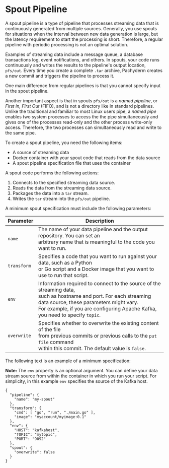 # Spout Pipeline

A spout pipeline is a type of pipeline that processes
streaming data that is continuously generated from
multiple sources. Generally, you use spouts for
situations when the interval between new data generation
is large, but the latency requirement to start the
processing is short. Therefore, a regular pipeline
with periodic processing is not an optimal solution.

Examples of streaming data include a message queue,
a database transactions log, event notifications,
and others. In spouts, your code runs continuously and writes the
results to the pipeline's output location, `pfs/out`.
Every time you create a complete `.tar` archive,
Pachyderm creates a new commit and triggers the pipeline to
process it.

One main difference from regular pipelines is that
you cannot specify input in the spout pipeline.

Another important aspect is that in spouts `pfs/out` is
a *named pipeline*, or *First in, First Out* (FIFO), and is not
a directory like in standard pipelines. Unlike
the traditional and familiar to most Linux users
pipe, a *named pipe* enables two system processes to access the
the pipe simultaneously and gives one of the processes read-only and the other
process write-only access. Therefore, the two processes can simultaneously
read and write to the same pipe.

To create a spout pipeline, you need the following items:

* A source of streaming data
* Docker container with your spout code that reads from the data source
* A spout pipeline specification file that uses the container

A spout code performs the following actions:

1. Connects to the specified streaming data source.
1. Reads the data from the streaming data source.
1. Packages the data into a `tar` stream.
1. Writes the `tar` stream into the `pfs/out` pipeline.

A minimum spout specification must include the following
parameters:

| Parameter   | Description |
| ----------- | ----------- |
| `name`      | The name of your data pipeline and the output repository. You can set an <br> arbitrary name that is meaningful to the code you want to run. |
| `transform` | Specifies a code that you want to run against your data, such as a Python <br> or Go script and a Docker image that you want to use to run that script. |
| `env`       | Information required to connect to the source of the streaming data, <br> such as hostname and port. For each streaming data source, these parameters might vary. <br> For example, if you are configuring Apache Kafka, you need to specify `topic`.  |
| `overwrite` | Specifies whether to overwrite the existing content of the file <br> from previous commits or previous calls to the `put file` command <br> within this commit. The default value is `false`. |

The following text is an example of a minimum specification:

**Note:** The `env` property is an optional argument. You can define
your data stream source from within the container in which you run
your script. For simplicity, in this example `env` specifies the
source of the Kafka host.

```
{
  "pipeline": {
    "name": "my-spout"
  },
  "transform": {
    "cmd": [ "go", "run", "./main.go" ],
    "image": "myaccount/myimage:0.1"
  },
  "env": {
    "HOST": "kafkahost",
    "TOPIC": "mytopic",
    "PORT": "9092"
  },
  "spout": {
    "overwrite": false
  }
}
```
